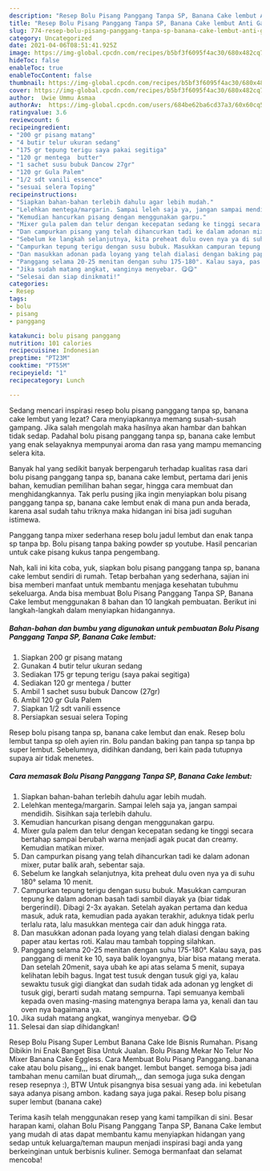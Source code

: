 ```yaml
---
description: "Resep Bolu Pisang Panggang Tanpa SP, Banana Cake lembut Anti Gagal"
title: "Resep Bolu Pisang Panggang Tanpa SP, Banana Cake lembut Anti Gagal"
slug: 774-resep-bolu-pisang-panggang-tanpa-sp-banana-cake-lembut-anti-gagal
category: Uncategorized
date: 2021-04-06T08:51:41.925Z
image: https://img-global.cpcdn.com/recipes/b5bf3f6095f4ac30/680x482cq70/bolu-pisang-panggang-tanpa-sp-banana-cake-lembut-foto-resep-utama.jpg
hideToc: false
enableToc: true
enableTocContent: false
thumbnail: https://img-global.cpcdn.com/recipes/b5bf3f6095f4ac30/680x482cq70/bolu-pisang-panggang-tanpa-sp-banana-cake-lembut-foto-resep-utama.jpg
cover: https://img-global.cpcdn.com/recipes/b5bf3f6095f4ac30/680x482cq70/bolu-pisang-panggang-tanpa-sp-banana-cake-lembut-foto-resep-utama.jpg
author:  Uwie Ummu Asmaa
authorAv:  https://img-global.cpcdn.com/users/684be62ba6cd37a3/60x60cq50/avatar.jpg
ratingvalue: 3.6
reviewcount: 6
recipeingredient:
- "200 gr pisang matang"
- "4 butir telur ukuran sedang"
- "175 gr tepung terigu saya pakai segitiga"
- "120 gr mentega  butter"
- "1 sachet susu bubuk Dancow 27gr"
- "120 gr Gula Palem"
- "1/2 sdt vanili essence"
- "sesuai selera Toping"
recipeinstructions:
- "Siapkan bahan-bahan terlebih dahulu agar lebih mudah."
- "Lelehkan mentega/margarin. Sampai leleh saja ya, jangan sampai mendidih. Sisihkan saja terlebih dahulu."
- "Kemudian hancurkan pisang dengan menggunakan garpu."
- "Mixer gula palem dan telur dengan kecepatan sedang ke tinggi secara bertahap sampai berubah warna menjadi agak pucat dan creamy. Kemudian matikan mixer."
- "Dan campurkan pisang yang telah dihancurkan tadi ke dalam adonan mixer, putar balik arah, sebentar saja."
- "Sebelum ke langkah selanjutnya, kita preheat dulu oven nya ya di suhu 180° selama 10 menit."
- "Campurkan tepung terigu dengan susu bubuk. Masukkan campuran tepung ke dalam adonan basah tadi sambil diayak ya (biar tidak bergerindil). Dibagi 2-3x ayakan. Setelah ayakan pertama dan kedua masuk, aduk rata, kemudian pada ayakan terakhir, aduknya tidak perlu terlalu rata, lalu masukkan mentega cair dan aduk hingga rata."
- "Dan masukkan adonan pada loyang yang telah dialasi dengan baking paper atau kertas roti. Kalau mau tambah topping silahkan."
- "Panggang selama 20-25 menitan dengan suhu 175-180°. Kalau saya, pas panggang di menit ke 10, saya balik loyangnya, biar bisa matang merata. Dan setelah 20menit, saya ubah ke api atas selama 5 menit, supaya kelihatan lebih bagus. Ingat test tusuk dengan tusuk gigi ya, kalau sewaktu tusuk gigi diangkat dan sudah tidak ada adonan yg lengket di tusuk gigi, berarti sudah matang sempurna. Tapi semuanya kembali kepada oven masing-masing matengnya berapa lama ya, kenali dan tau oven nya bagaimana ya."
- "Jika sudah matang angkat, wanginya menyebar. 😋😋"
- "Selesai dan siap dinikmati!"
categories:
- Resep
tags:
- bolu
- pisang
- panggang

katakunci: bolu pisang panggang 
nutrition: 101 calories
recipecuisine: Indonesian
preptime: "PT23M"
cooktime: "PT55M"
recipeyield: "1"
recipecategory: Lunch

---
```



Sedang mencari inspirasi resep bolu pisang panggang tanpa sp, banana cake lembut yang lezat? Cara menyiapkannya memang susah-susah gampang. Jika salah mengolah maka hasilnya akan hambar dan bahkan tidak sedap. Padahal bolu pisang panggang tanpa sp, banana cake lembut yang enak selayaknya mempunyai aroma dan rasa yang mampu memancing selera kita.


Banyak hal yang sedikit banyak berpengaruh terhadap kualitas rasa dari bolu pisang panggang tanpa sp, banana cake lembut, pertama dari jenis bahan, kemudian pemilihan bahan segar, hingga cara membuat dan menghidangkannya. Tak perlu pusing jika ingin menyiapkan bolu pisang panggang tanpa sp, banana cake lembut enak di mana pun anda berada, karena asal sudah tahu triknya maka hidangan ini bisa jadi suguhan istimewa.

Panggang tanpa mixer sederhana resep bolu jadul lembut dan enak tanpa sp tanpa bp. Bolu pisang tanpa baking powder sp youtube. Hasil pencarian untuk cake pisang kukus tanpa pengembang.


Nah, kali ini kita coba, yuk, siapkan bolu pisang panggang tanpa sp, banana cake lembut sendiri di rumah. Tetap berbahan yang sederhana, sajian ini bisa memberi manfaat untuk membantu menjaga kesehatan tubuhmu sekeluarga. Anda bisa membuat Bolu Pisang Panggang Tanpa SP, Banana Cake lembut menggunakan 8 bahan dan 10 langkah pembuatan. Berikut ini langkah-langkah dalam menyiapkan hidangannya.

<!--inarticleads1-->

##### Bahan-bahan dan bumbu yang digunakan untuk pembuatan Bolu Pisang Panggang Tanpa SP, Banana Cake lembut:

1. Siapkan 200 gr pisang matang
1. Gunakan 4 butir telur ukuran sedang
1. Sediakan 175 gr tepung terigu (saya pakai segitiga)
1. Sediakan 120 gr mentega / butter
1. Ambil 1 sachet susu bubuk Dancow (27gr)
1. Ambil 120 gr Gula Palem
1. Siapkan 1/2 sdt vanili essence
1. Persiapkan sesuai selera Toping


Resep bolu pisang tanpa sp, banana cake lembut dan enak. Resep bolu lembut tanpa sp oleh ayien rin. Bolu pandan baking pan tanpa sp tanpa bp super lembut. Sebelumnya, didihkan dandang, beri kain pada tutupnya supaya air tidak menetes. 

<!--inarticleads2-->

##### Cara memasak Bolu Pisang Panggang Tanpa SP, Banana Cake lembut:

1. Siapkan bahan-bahan terlebih dahulu agar lebih mudah.
1. Lelehkan mentega/margarin. Sampai leleh saja ya, jangan sampai mendidih. Sisihkan saja terlebih dahulu.
1. Kemudian hancurkan pisang dengan menggunakan garpu.
1. Mixer gula palem dan telur dengan kecepatan sedang ke tinggi secara bertahap sampai berubah warna menjadi agak pucat dan creamy. Kemudian matikan mixer.
1. Dan campurkan pisang yang telah dihancurkan tadi ke dalam adonan mixer, putar balik arah, sebentar saja.
1. Sebelum ke langkah selanjutnya, kita preheat dulu oven nya ya di suhu 180° selama 10 menit.
1. Campurkan tepung terigu dengan susu bubuk. Masukkan campuran tepung ke dalam adonan basah tadi sambil diayak ya (biar tidak bergerindil). Dibagi 2-3x ayakan. Setelah ayakan pertama dan kedua masuk, aduk rata, kemudian pada ayakan terakhir, aduknya tidak perlu terlalu rata, lalu masukkan mentega cair dan aduk hingga rata.
1. Dan masukkan adonan pada loyang yang telah dialasi dengan baking paper atau kertas roti. Kalau mau tambah topping silahkan.
1. Panggang selama 20-25 menitan dengan suhu 175-180°. Kalau saya, pas panggang di menit ke 10, saya balik loyangnya, biar bisa matang merata. Dan setelah 20menit, saya ubah ke api atas selama 5 menit, supaya kelihatan lebih bagus. Ingat test tusuk dengan tusuk gigi ya, kalau sewaktu tusuk gigi diangkat dan sudah tidak ada adonan yg lengket di tusuk gigi, berarti sudah matang sempurna. Tapi semuanya kembali kepada oven masing-masing matengnya berapa lama ya, kenali dan tau oven nya bagaimana ya.
1. Jika sudah matang angkat, wanginya menyebar. 😋😋
1. Selesai dan siap dihidangkan!

Resep Bolu Pisang Super Lembut Banana Cake Ide Bisnis Rumahan. Pisang Dibikin Ini Enak Banget Bisa Untuk Jualan. Bolu Pisang Mekar No Telur No Mixer Banana Cake Eggless. Cara Membuat Bolu Pisang Panggang..banana cake atau bolu pisang,,, ini enak banget. lembut banget. semoga bisa jadi tambahan menu camilan buat dirumah,,, dan semoga juga suka dengan resep resepnya :), BTW Untuk pisangnya bisa sesuai yang ada. ini kebetulan saya adanya pisang ambon. kadang saya juga pakai. Resep bolu pisang super lembut (banana cake) 

Terima kasih telah menggunakan resep yang kami tampilkan di sini. Besar harapan kami, olahan Bolu Pisang Panggang Tanpa SP, Banana Cake lembut yang mudah di atas dapat membantu kamu menyiapkan hidangan yang sedap untuk keluarga/teman maupun menjadi inspirasi bagi anda yang berkeinginan untuk berbisnis kuliner. Semoga bermanfaat dan selamat mencoba!
